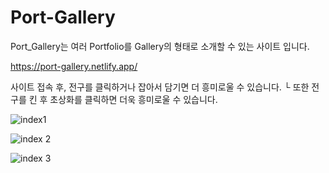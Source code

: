 # Port-Gallery

Port_Gallery는 여러 Portfolio를 Gallery의 형태로 소개할 수 있는 사이트 입니다.

https://port-gallery.netlify.app/

사이트 접속 후, 전구를 클릭하거나 잡아서 담기면 더 흥미로울 수 있습니다.
└ 또한 전구를 킨 후 초상화를 클릭하면 더욱 흥미로울 수 있습니다.


![index1](https://user-images.githubusercontent.com/85073718/160553307-a751001c-4e7b-47e9-b137-72229e83d461.PNG)


![index 2](https://user-images.githubusercontent.com/85073718/160553341-ff6b4ab0-cebd-404b-b9d1-426624ae16e6.PNG)


![index 3](https://user-images.githubusercontent.com/85073718/160553360-ecb89500-fa0b-490d-8716-13b434210f99.PNG)


